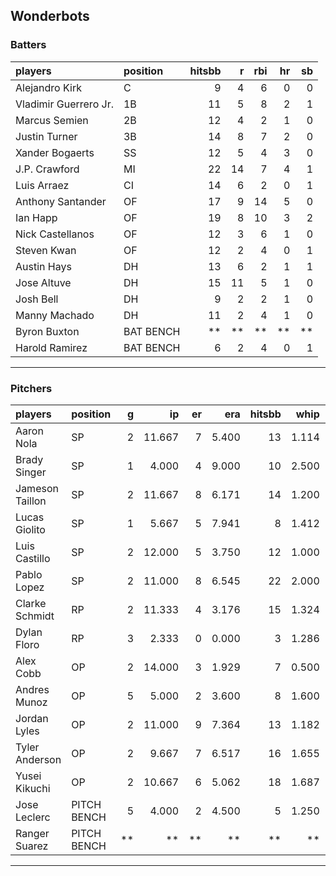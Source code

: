 ## Wonderbots

### Batters

 
|players               |position  | hitsbb|  r| rbi| hr| sb| 
|:---------------------|:---------|------:|--:|---:|--:|--:| 
|Alejandro Kirk        |C         |      9|  4|   6|  0|  0| 
|Vladimir Guerrero Jr. |1B        |     11|  5|   8|  2|  1| 
|Marcus Semien         |2B        |     12|  4|   2|  1|  0| 
|Justin Turner         |3B        |     14|  8|   7|  2|  0| 
|Xander Bogaerts       |SS        |     12|  5|   4|  3|  0| 
|J.P. Crawford         |MI        |     22| 14|   7|  4|  1| 
|Luis Arraez           |CI        |     14|  6|   2|  0|  1| 
|Anthony Santander     |OF        |     17|  9|  14|  5|  0| 
|Ian Happ              |OF        |     19|  8|  10|  3|  2| 
|Nick Castellanos      |OF        |     12|  3|   6|  1|  0| 
|Steven Kwan           |OF        |     12|  2|   4|  0|  1| 
|Austin Hays           |DH        |     13|  6|   2|  1|  1| 
|Jose Altuve           |DH        |     15| 11|   5|  1|  0| 
|Josh Bell             |DH        |      9|  2|   2|  1|  0| 
|Manny Machado         |DH        |     11|  2|   4|  1|  0| 
|Byron Buxton          |BAT BENCH |     **| **|  **| **| **| 
|Harold Ramirez        |BAT BENCH |      6|  2|   4|  0|  1| 


* * *

### Pitchers

 
|players         |position    |  g|     ip| er|   era| hitsbb|  whip| so|  w| sv| 
|:---------------|:-----------|--:|------:|--:|-----:|------:|-----:|--:|--:|--:| 
|Aaron Nola      |SP          |  2| 11.667|  7| 5.400|     13| 1.114| 14|  1|  0| 
|Brady Singer    |SP          |  1|  4.000|  4| 9.000|     10| 2.500|  6|  0|  0| 
|Jameson Taillon |SP          |  2| 11.667|  8| 6.171|     14| 1.200| 12|  0|  0| 
|Lucas Giolito   |SP          |  1|  5.667|  5| 7.941|      8| 1.412|  6|  0|  0| 
|Luis Castillo   |SP          |  2| 12.000|  5| 3.750|     12| 1.000|  8|  1|  0| 
|Pablo Lopez     |SP          |  2| 11.000|  8| 6.545|     22| 2.000|  9|  0|  0| 
|Clarke Schmidt  |RP          |  2| 11.333|  4| 3.176|     15| 1.324| 12|  0|  0| 
|Dylan Floro     |RP          |  3|  2.333|  0| 0.000|      3| 1.286|  2|  1|  0| 
|Alex Cobb       |OP          |  2| 14.000|  3| 1.929|      7| 0.500| 12|  1|  0| 
|Andres Munoz    |OP          |  5|  5.000|  2| 3.600|      8| 1.600|  9|  0|  3| 
|Jordan Lyles    |OP          |  2| 11.000|  9| 7.364|     13| 1.182| 11|  1|  0| 
|Tyler Anderson  |OP          |  2|  9.667|  7| 6.517|     16| 1.655|  8|  0|  0| 
|Yusei Kikuchi   |OP          |  2| 10.667|  6| 5.062|     18| 1.687| 14|  0|  0| 
|Jose Leclerc    |PITCH BENCH |  5|  4.000|  2| 4.500|      5| 1.250|  7|  0|  1| 
|Ranger Suarez   |PITCH BENCH | **|     **| **|    **|     **|    **| **| **| **| 


* * *


